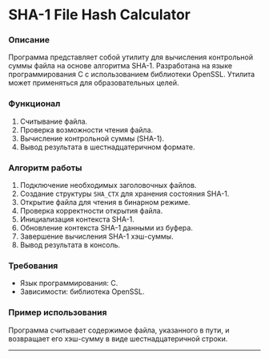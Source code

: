 # SHA-1 File Hash Calculator

### Описание
Программа представляет собой утилиту для вычисления контрольной суммы файла на основе алгоритма SHA-1. Разработана на языке программирования C с использованием библиотеки OpenSSL. Утилита может применяться для образовательных целей.

### Функционал
1. Считывание файла.
2. Проверка возможности чтения файла.
3. Вычисление контрольной суммы (SHA-1).
4. Вывод результата в шестнадцатеричном формате.

### Алгоритм работы
1. Подключение необходимых заголовочных файлов.
2. Создание структуры `SHA_CTX` для хранения состояния SHA-1.
3. Открытие файла для чтения в бинарном режиме.
4. Проверка корректности открытия файла.
5. Инициализация контекста SHA-1.
6. Обновление контекста SHA-1 данными из буфера.
7. Завершение вычисления SHA-1 хэш-суммы.
8. Вывод результата в консоль.

### Требования
- Язык программирования: C.
- Зависимости: библиотека OpenSSL.

### Пример использования
Программа считывает содержимое файла, указанного в пути, и возвращает его хэш-сумму в виде шестнадцатеричной строки.

---

